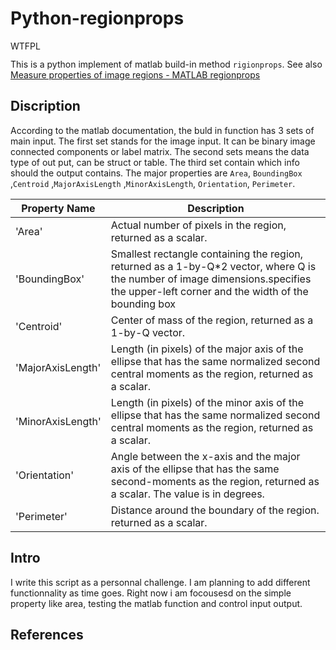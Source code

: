 # Python-regionprops

<a href="http://www.wtfpl.net/"><img
       src="http://www.wtfpl.net/wp-content/uploads/2012/12/wtfpl-badge-4.png"
       width="80" height="15" alt="WTFPL" /></a>

This is a python implement of matlab build-in method `rigionprops`. See also [Measure properties of image regions - MATLAB regionprops](https://www.mathworks.com/help/images/ref/regionprops.html)

## Discription

According to the matlab documentation, the buld in function has 3 sets of main input. The first set stands for
the image input. It can be binary image connected components or label matrix. The second sets means the data type of out put, can be
struct or table. The third set contain which info should the output contains. The major properties are
`Area`, `BoundingBox` ,`Centroid` ,`MajorAxisLength` ,`MinorAxisLength`, `Orientation`, `Perimeter`.

|Property Name|Description|
|--------------|----------|
|'Area'|Actual number of pixels in the region, returned as a scalar. |
|'BoundingBox'|Smallest rectangle containing the region, returned as a 1-by-Q*2 vector, where Q is the number of image dimensions.specifies the upper-left corner and the width of the bounding box|
|'Centroid'|Center of mass of the region, returned as a 1-by-Q vector.|
|'MajorAxisLength'|Length (in pixels) of the major axis of the ellipse that has the same normalized second central moments as the region, returned as a scalar.|
|'MinorAxisLength'|Length (in pixels) of the minor axis of the ellipse that has the same normalized second central moments as the region, returned as a scalar.	|
|'Orientation'|Angle between the x-axis and the major axis of the ellipse that has the same second-moments as the region, returned as a scalar. The value is in degrees.|
|'Perimeter'|Distance around the boundary of the region. returned as a scalar. |

## Intro

I write this script as a personnal challenge. I am planning to add different functionnality as time goes.
Right now i am focousesd on the simple property like area, testing the matlab function and control input output.

## References